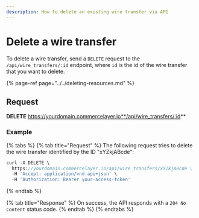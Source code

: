 ```yaml
---
description: How to delete an existing wire transfer via API
---
```


# Delete a wire transfer

To delete a wire transfer, send a `DELETE` request to the `/api/wire_transfers/:id` endpoint, where `id` is the id of the wire transfer that you want to delete.

{% page-ref page="../../deleting-resources.md" %}

## Request

**DELETE** https://yourdomain.commercelayer.io**/api/wire_transfers/:id**

### Example

{% tabs %}
{% tab title="Request" %}
The following request tries to delete the wire transfer identified by the ID "xYZkjABcde":

```javascript
curl -X DELETE \
  https://yourdomain.commercelayer.io/api/wire_transfers/xYZkjABcde \
  -H 'Accept: application/vnd.api+json' \
  -H 'Authorization: Bearer your-access-token'
```
{% endtab %}

{% tab title="Response" %}
On success, the API responds with a `204 No Content` status code.
{% endtab %}
{% endtabs %}

